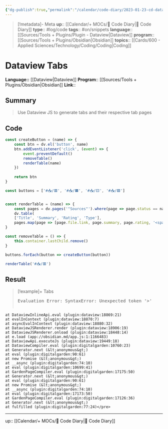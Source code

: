 ```yaml
---
{"dg-publish":true,"permalink":"/calendar/code-diary/2023-01-23-cd-dataview-dataview-tabs/","title":"Dataview Tabs"}
---
```


> [!metadata]- Meta
> **up**:: [[Calendar/+ MOCs/🧪 Code Diary\|🧪 Code Diary]]
> **type**:: #log/code 
> **tags**:: #on/snippets 
> **language**:: [[Sources/Tools + Plugins/Plugin - Dataview\|Dataview]]
> **program**:: [[Sources/Tools + Plugins/Obsidian\|Obsidian]]
> **topics**:: [[Cards/600 - Applied Sciences/Technology/Coding/Coding\|Coding]]


# Dataview Tabs
**Language::**  [[Dataview\|Dataview]]
**Program**:: [[Sources/Tools + Plugins/Obsidian\|Obsidian]]
**Link**::

## Summary
> Use Dataview JS to generate tabs and their respective tab pages

## Code
```js (change to dataviewjs to use)
const createButton = (name) => {
	const btn = dv.el('button', name)
	btn.addEventListener('click', (event) => {
		event.preventDefault()
		removeTable()
		renderTable(name)
	})
	
	return btn
}

const buttons = ['#📥/🟥', '#📥/🟧', '#📥/🟨', '#📥/🟩']


const renderTable = (name) => {
	const pages = dv.pages('"Sources"').where(page => page.status == name).where(page => page.type != '#📥/🛠').sort(page => page.file.cday, "desc")
	dv.table(
	['Title', 'Summary', 'Rating', 'Type'], 
	pages.map(page => [page.file.link, page.summary, page.rating, '<span class=center-block>' + page.type.slice(4) + '</span>']))
}

const removeTable = () => {
	this.container.lastChild.remove()
}

buttons.forEach(button => createButton(button))

renderTable('#📥/🟥')
```

## Result

> [!example]+ Tabs
> <pre class="dataview dataview-error">Evaluation Error: SyntaxError: Unexpected token '&gt;'
    at DataviewInlineApi.eval (plugin:dataview:18869:21)
    at evalInContext (plugin:dataview:18870:7)
    at asyncEvalInContext (plugin:dataview:18880:32)
    at DataviewJSRenderer.render (plugin:dataview:18906:19)
    at DataviewJSRenderer.onload (plugin:dataview:18448:14)
    at e.load (app://obsidian.md/app.js:1:1166483)
    at DataviewApi.executeJs (plugin:dataview:19449:18)
    at DataviewCompiler.eval (plugin:digitalgarden:10760:23)
    at Generator.next (&lt;anonymous&gt;)
    at eval (plugin:digitalgarden:90:61)
    at new Promise (&lt;anonymous&gt;)
    at __async (plugin:digitalgarden:74:10)
    at eval (plugin:digitalgarden:10699:41)
    at GardenPageCompiler.eval (plugin:digitalgarden:17175:50)
    at Generator.next (&lt;anonymous&gt;)
    at eval (plugin:digitalgarden:90:61)
    at new Promise (&lt;anonymous&gt;)
    at __async (plugin:digitalgarden:74:10)
    at eval (plugin:digitalgarden:17173:50)
    at GardenPageCompiler.eval (plugin:digitalgarden:17126:36)
    at Generator.next (&lt;anonymous&gt;)
    at fulfilled (plugin:digitalgarden:77:24)</pre>


---
up:: [[Calendar/+ MOCs/🧪 Code Diary\|🧪 Code Diary]]